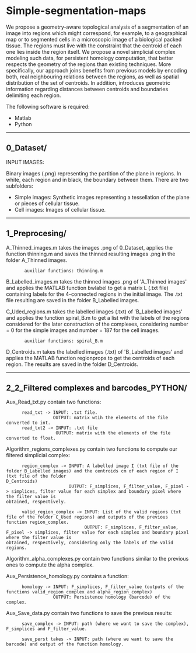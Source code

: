 # Simple-segmentation-maps

We propose a geometry-aware topological analysis of a segmentation of an image into regions which might correspond, for example, to a geographical map or to segmented cells in a microscopic image of a biological packed tissue. The regions must live with the constraint that the centroid of each one lies inside the region itself.
We propose a novel simplicial complex modeling such data, for persistent homology computation, that better respects the geometry of the regions than existing techniques. More specifically, our approach joins benefits from previous models by encoding both, real neighbouring relations between the regions, as well as spatial distribution of the set of centroids. In addition, introduces geometric information regarding distances between centroids and boundaries delimiting each region.

The following software is required:

- Matlab
- Python

----------
0_Dataset/
----------

INPUT IMAGES: 

Binary images (.png) representing the partition of the plane in regions. In white, each region and in black, the boundary between them. There are two subfolders:

- Simple images: Synthetic images representing a tessellation of the plane or pieces of cellular tissue.
- Cell  images:  Images of cellular tissue.

---------------
1_Preprocesing/
---------------

A_Thinned_images.m takes the images .png of 0_Dataset, applies the function thinning.m and saves the thinned resulting images .png in the folder A_Thinned images.

           auxiliar functions: thinning.m

B_Labelled_images.m takes the thinned images .png of 'A_Thinned images' and applies the MATLAB function bwlabel to get a matrix L (.txt file) containing labels for the 4-connected regions in the initial image. The .txt file resulting are saved in the folder B_Labelled images.

C_Uded_regions.m takes the labelled images (.txt) of 'B_Labelled images' and applies the function spiral_B.m to get a list with the labels of the regions considered for the later construction of the complexes, considering number = 0 for the simple images and number = 187 for the cell images.

           auxiliar functions: spiral_B.m
           
D_Centroids.m takes the labelled images (.txt) of 'B_Labelled images' and applies the MATLAB function regionprops to get the centroids of each region. The results are saved in the folder D_Centroids.


-------------------------------------------
2_2_Filtered complexes and barcodes_PYTHON/
-------------------------------------------

Aux_Read_txt.py contain two functions:

          read_txt -> INPUT: .txt file. 
                      OUTPUT: matrix wtih the elements of the file converted to int.
          read_txt2 -> INPUT: .txt file 
                       OUTPUT: matrix with the elements of the file converted to float.
          
Algorithm_regions_complexes.py contain two functions to compute our filtered simplicial complex:

          region_complex -> INPUT: A labelled image I (txt file of the folder B_Labelled images) and the centroids cm of each region of I (txt file of the folder                                          D_Centroids)
                            OUTPUT: F_simplices, F_filter_value, F_pixel -> simplices, filter value for each simplex and boundary pixel where the filter value is                                           obtained, respectively.
          
          valid_region_complex -> INPUT: List of the valid regions (txt file of the folder C_Used regions) and outputs of the previous function region_complex.
                                  OUTPUT: F_simplices, F_filter_value, F_pixel -> simplices, filter value for each simplex and boundary pixel where the filter value is                                           obtained, respectively, considering only the labels of the valid regions. 
   
Algorithm_alpha_complexes.py contain two functions similar to the previous ones to compute the alpha complex.

Aux_Persistence_homology.py contains a function:

          homology -> INPUT: F_simplices, F_filter_value (outputs of the functions valid_region_complex and alpha_region_complex)
                      OUTPUT: Persistence homology (barcode) of the complex.
          
Aux_Save_data.py contain two functions to save the previous results:

          save_complex -> INPUT: path (where we want to save the complex), F_simplices and F_filter_value. 
                     
          save_perst takes -> INPUT: path (where we want to save the barcode) and output of the function homology.
